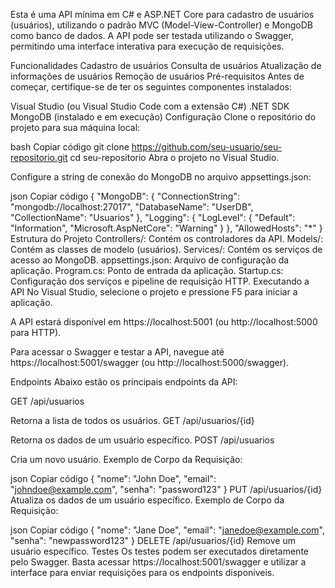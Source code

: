 Esta é uma API mínima em C# e ASP.NET Core para cadastro de usuários (usuários), utilizando o padrão MVC (Model-View-Controller) e MongoDB como banco de dados. A API pode ser testada utilizando o Swagger, permitindo uma interface interativa para execução de requisições.

Funcionalidades
Cadastro de usuários
Consulta de usuários
Atualização de informações de usuários
Remoção de usuários
Pré-requisitos
Antes de começar, certifique-se de ter os seguintes componentes instalados:

Visual Studio (ou Visual Studio Code com a extensão C#)
.NET SDK
MongoDB (instalado e em execução)
Configuração
Clone o repositório do projeto para sua máquina local:

bash
Copiar código
git clone https://github.com/seu-usuario/seu-repositorio.git
cd seu-repositorio
Abra o projeto no Visual Studio.

Configure a string de conexão do MongoDB no arquivo appsettings.json:

json
Copiar código
{
  "MongoDB": {
    "ConnectionString": "mongodb://localhost:27017",
    "DatabaseName": "UserDB",
    "CollectionName": "Usuarios"
  },
  "Logging": {
    "LogLevel": {
      "Default": "Information",
      "Microsoft.AspNetCore": "Warning"
    }
  },
  "AllowedHosts": "*"
}
Estrutura do Projeto
Controllers/: Contém os controladores da API.
Models/: Contém as classes de modelo (usuários).
Services/: Contém os serviços de acesso ao MongoDB.
appsettings.json: Arquivo de configuração da aplicação.
Program.cs: Ponto de entrada da aplicação.
Startup.cs: Configuração dos serviços e pipeline de requisição HTTP.
Executando a API
No Visual Studio, selecione o projeto e pressione F5 para iniciar a aplicação.

A API estará disponível em https://localhost:5001 (ou http://localhost:5000 para HTTP).

Para acessar o Swagger e testar a API, navegue até https://localhost:5001/swagger (ou http://localhost:5000/swagger).

Endpoints
Abaixo estão os principais endpoints da API:

GET /api/usuarios

Retorna a lista de todos os usuários.
GET /api/usuarios/{id}

Retorna os dados de um usuário específico.
POST /api/usuarios

Cria um novo usuário.
Exemplo de Corpo da Requisição:

json
Copiar código
{
  "nome": "John Doe",
  "email": "johndoe@example.com",
  "senha": "password123"
}
PUT /api/usuarios/{id}
Atualiza os dados de um usuário específico.
Exemplo de Corpo da Requisição:

json
Copiar código
{
  "nome": "Jane Doe",
  "email": "janedoe@example.com",
  "senha": "newpassword123"
}
DELETE /api/usuarios/{id}
Remove um usuário específico.
Testes
Os testes podem ser executados diretamente pelo Swagger. Basta acessar https://localhost:5001/swagger e utilizar a interface para enviar requisições para os endpoints disponíveis.
